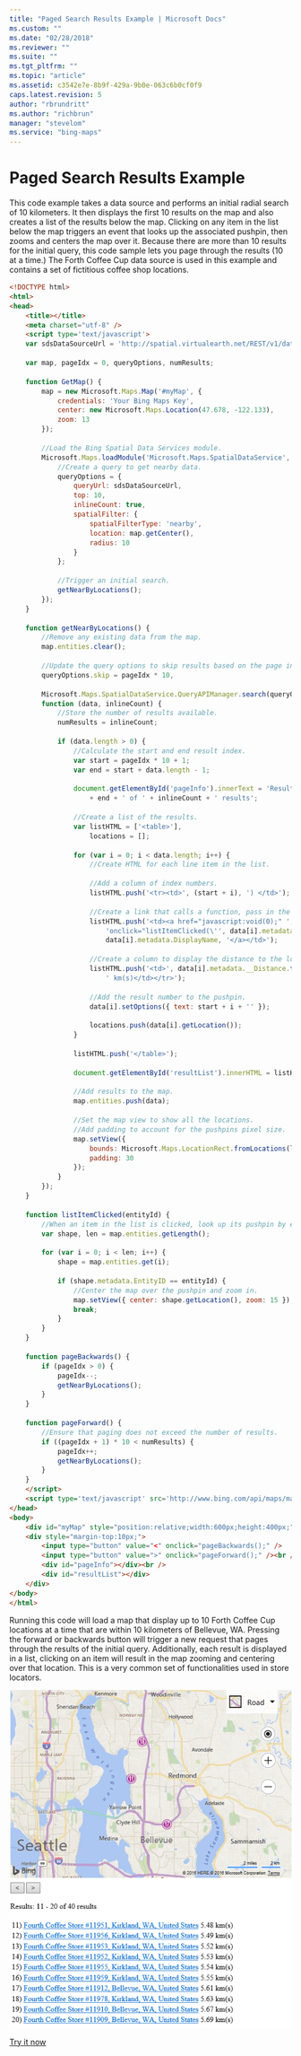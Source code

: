 ```yaml
---
title: "Paged Search Results Example | Microsoft Docs"
ms.custom: ""
ms.date: "02/28/2018"
ms.reviewer: ""
ms.suite: ""
ms.tgt_pltfrm: ""
ms.topic: "article"
ms.assetid: c3542e7e-8b9f-429a-9b0e-063c6b0cf0f9
caps.latest.revision: 5
author: "rbrundritt"
ms.author: "richbrun"
manager: "stevelom"
ms.service: "bing-maps"
---
```


# Paged Search Results Example

This code example takes a data source and performs an initial radial search of 10 kilometers. It then displays the first 10 results on the map and also creates a list of the results below the map. Clicking on any item in the list below the map triggers an event that looks up the associated pushpin, then zooms and centers the map over it. Because there are more than 10 results for the initial query, this code sample lets you page through the results (10 at a time.) The Forth Coffee Cup data source is used in this example and contains a set of fictitious coffee shop locations. 

```html
<!DOCTYPE html>
<html>
<head>
    <title></title>
    <meta charset="utf-8" />
	<script type='text/javascript'>
    var sdsDataSourceUrl = 'http://spatial.virtualearth.net/REST/v1/data/20181f26d9e94c81acdf9496133d4f23/FourthCoffeeSample/FourthCoffeeShops';

    var map, pageIdx = 0, queryOptions, numResults;

    function GetMap() {
        map = new Microsoft.Maps.Map('#myMap', {
            credentials: 'Your Bing Maps Key',
            center: new Microsoft.Maps.Location(47.678, -122.133),
            zoom: 13
        });

        //Load the Bing Spatial Data Services module.
        Microsoft.Maps.loadModule('Microsoft.Maps.SpatialDataService', function () {
            //Create a query to get nearby data.
            queryOptions = {
                queryUrl: sdsDataSourceUrl,
                top: 10,
                inlineCount: true,
                spatialFilter: {
                    spatialFilterType: 'nearby',
                    location: map.getCenter(),
                    radius: 10
                }
            };

            //Trigger an initial search.
            getNearByLocations();
        });
    }

    function getNearByLocations() {
        //Remove any existing data from the map.
        map.entities.clear();

        //Update the query options to skip results based on the page index.
        queryOptions.skip = pageIdx * 10,

        Microsoft.Maps.SpatialDataService.QueryAPIManager.search(queryOptions, map,
        function (data, inlineCount) {
            //Store the number of results available.
            numResults = inlineCount;

            if (data.length > 0) {
                //Calculate the start and end result index.
                var start = pageIdx * 10 + 1;
                var end = start + data.length - 1;

                document.getElementById('pageInfo').innerText = 'Results: ' + start + ' - '
                    + end + ' of ' + inlineCount + ' results';

                //Create a list of the results.
                var listHTML = ['<table>'],
                    locations = [];

                for (var i = 0; i < data.length; i++) {
                    //Create HTML for each line item in the list. 

                    //Add a column of index numbers.
                    listHTML.push('<tr><td>', (start + i), ') </td>');

                    //Create a link that calls a function, pass in the EntityID of a result.
                    listHTML.push('<td><a href="javascript:void(0);" ',
                        'onclick="listItemClicked(\'', data[i].metadata.EntityID, '\');">',
                        data[i].metadata.DisplayName, '</a></td>');

                    //Create a column to display the distance to the location.
                    listHTML.push('<td>', data[i].metadata.__Distance.toFixed(2),
                        ' km(s)</td></tr>');

                    //Add the result number to the pushpin.
                    data[i].setOptions({ text: start + i + '' });

                    locations.push(data[i].getLocation());
                }

                listHTML.push('</table>');

                document.getElementById('resultList').innerHTML = listHTML.join('');

                //Add results to the map.
                map.entities.push(data);

                //Set the map view to show all the locations. 
                //Add padding to account for the pushpins pixel size.
                map.setView({
                    bounds: Microsoft.Maps.LocationRect.fromLocations(locations),
                    padding: 30
                });
            }
        });
    }

    function listItemClicked(entityId) {
        //When an item in the list is clicked, look up its pushpin by entitiyId.
        var shape, len = map.entities.getLength();

        for (var i = 0; i < len; i++) {
            shape = map.entities.get(i);
        
            if (shape.metadata.EntityID == entityId) {
                //Center the map over the pushpin and zoom in.
                map.setView({ center: shape.getLocation(), zoom: 15 });
                break;
            }
        }
    }

    function pageBackwards() {
        if (pageIdx > 0) {
            pageIdx--;
            getNearByLocations();
        }
    }

    function pageForward() {
        //Ensure that paging does not exceed the number of results.
        if ((pageIdx + 1) * 10 < numResults) {
            pageIdx++;
            getNearByLocations();
        }
    }
    </script>
    <script type='text/javascript' src='http://www.bing.com/api/maps/mapcontrol?callback=GetMap' async defer></script>
</head>
<body>
    <div id="myMap" style="position:relative;width:600px;height:400px;"></div>
    <div style="margin-top:10px;">
        <input type="button" value="<" onclick="pageBackwards();" />
        <input type="button" value=">" onclick="pageForward();" /><br /><br />
        <div id="pageInfo"></div><br />
        <div id="resultList"></div>
    </div>
</body>
</html>
```

Running this code will load a map that display up to 10 Forth Coffee Cup locations at a time that are within 10 kilometers of Bellevue, WA. Pressing the forward or backwards button will trigger a new request that pages through the results of the initial query. Additionally, each result is displayed in a list, clicking on an item will result in the map zooming and centering over that location. This is a very common set of functionalities used in store locators.

![Paged Search Results on a Map](../../../media/bmv8-pagednearbyresultsexample.png)

[Try it now](https://www.bing.com/api/maps/sdk/mapcontrol/isdk?sdsNearbySearch+JS#sdsPageResults+JS)